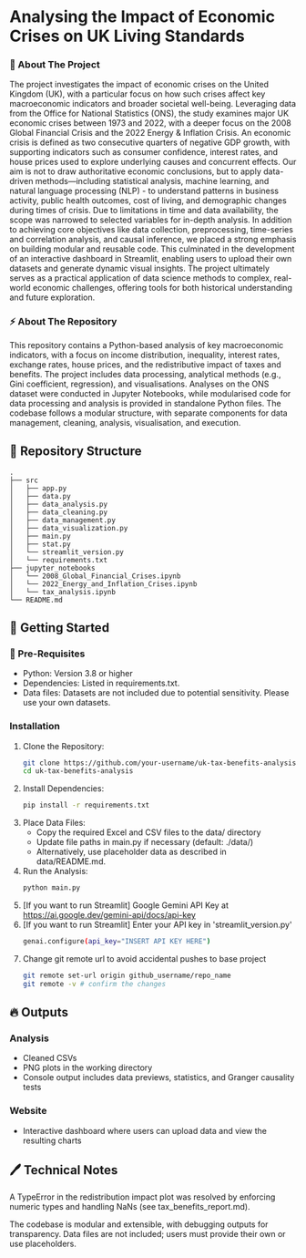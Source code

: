 # Analysing the Impact of Economic Crises on UK Living Standards

<!-- ABOUT THE PROJECT -->
### :beginner: About The Project
The project investigates the impact of economic crises on the United Kingdom (UK), with a particular focus on how such crises affect key macroeconomic indicators and broader societal well-being. Leveraging data from the Office for National Statistics (ONS), the study examines major UK economic crises between 1973 and 2022, with a deeper focus on the 2008 Global Financial Crisis and the 2022 Energy & Inflation Crisis. An economic crisis is defined as two consecutive quarters of negative GDP growth, with supporting indicators such as consumer confidence, interest rates, and house prices used to explore underlying causes and concurrent effects. Our aim is not to draw authoritative economic conclusions, but to apply data-driven methods—including statistical analysis, machine learning, and natural language processing (NLP) - to understand patterns in business activity, public health outcomes, cost of living, and demographic changes during times of crisis. Due to limitations in time and data availability, the scope was narrowed to selected variables for in-depth analysis. In addition to achieving core objectives like data collection, preprocessing, time-series and correlation analysis, and causal inference, we placed a strong emphasis on building modular and reusable code. This culminated in the development of an interactive dashboard in Streamlit, enabling users to upload their own datasets and generate dynamic visual insights. The project ultimately serves as a practical application of data science methods to complex, real-world economic challenges, offering tools for both historical understanding and future exploration.

<!-- ABOUT THE REPOSITORY -->
### :zap: About The Repository
This repository contains a Python-based analysis of key macroeconomic indicators, with a focus on income distribution, inequality, interest rates, exchange rates, house prices, and the redistributive impact of taxes and benefits. The project includes data processing, analytical methods (e.g., Gini coefficient, regression), and visualisations. Analyses on the ONS dataset were conducted in Jupyter Notebooks, while modularised code for data processing and analysis is provided in standalone Python files. The codebase follows a modular structure, with separate components for data management, cleaning, analysis, visualisation, and execution.

## :file_folder: Repository Structure

```
.
├── src
│   ├── app.py
│   ├── data.py
│   ├── data_analysis.py
│   ├── data_cleaning.py
│   ├── data_management.py
│   ├── data_visualization.py
│   ├── main.py
│   ├── stat.py
│   └── streamlit_version.py
│   └── requirements.txt
├── jupyter_notebooks
│   └── 2008_Global_Financial_Crises.ipynb
│   └── 2022_Energy_and_Inflation_Crises.ipynb
│   └── tax_analysis.ipynb
└── README.md
```

## :wrench: Getting Started

### :notebook: Pre-Requisites
- Python: Version 3.8 or higher
- Dependencies: Listed in requirements.txt.
- Data files: Datasets are not included due to potential sensitivity. Please use your own datasets.

### Installation
1. Clone the Repository:
    ```sh
    git clone https://github.com/your-username/uk-tax-benefits-analysis.git
    cd uk-tax-benefits-analysis
    ```
2. Install Dependencies:
    ```sh
    pip install -r requirements.txt
    ```
3. Place Data Files:
   - Copy the required Excel and CSV files to the data/ directory
   - Update file paths in main.py if necessary (default: ./data/)
   - Alternatively, use placeholder data as described in data/README.md.
4. Run the Analysis:
   ```sh
   python main.py 
   ```
6. [If you want to run Streamlit] Google Gemini API Key at https://ai.google.dev/gemini-api/docs/api-key
7. [If you want to run Streamlit] Enter your API key in 'streamlit_version.py'
    ```sh
    genai.configure(api_key="INSERT API KEY HERE")
    ```
8. Change git remote url to avoid accidental pushes to base project
   ```sh
   git remote set-url origin github_username/repo_name
   git remote -v # confirm the changes
   ```

## 🔥 Outputs
### Analysis
- Cleaned CSVs
- PNG plots in the working directory
- Console output includes data previews, statistics, and Granger causality tests
### Website
- Interactive dashboard where users can upload data and view the resulting charts

## 🖊️ Technical Notes
A TypeError in the redistribution impact plot was resolved by enforcing numeric types and handling NaNs (see tax_benefits_report.md).

The codebase is modular and extensible, with debugging outputs for transparency.
Data files are not included; users must provide their own or use placeholders.


